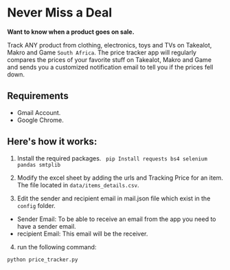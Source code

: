 # Never Miss a Deal
**Want to know when a product goes on sale.** 

Track ANY product from clothing, electronics, toys and TVs on Takealot, Makro and Game `South Africa`. 
The price tracker app will regularly compares the prices of your favorite stuff on Takealot, Makro and Game and sends you a customized 
notification email to tell you if the prices fell down.

## Requirements
* Gmail Account.
* Google Chrome.


## Here's how it works:
1. Install the required packages.
``` pip Install requests bs4 selenium pandas smtplib```

2. Modify the excel sheet by adding the urls and Tracking Price for an item. The file located in `data/items_details.csv`.

3. Edit the sender and recipient email in mail.json file which exist in the `config` folder.
* Sender Email: To be able to receive an email from the app you need to have a sender email.
* recipient Email: This email will be the receiver.

4. run the following command:

```python
python price_tracker.py
```

